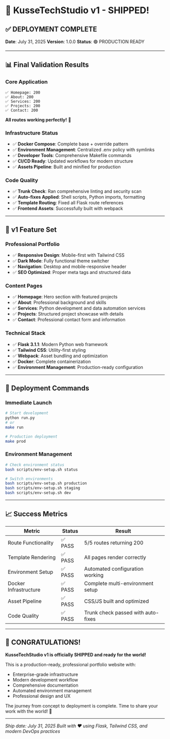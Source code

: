 # 🚀 KusseTechStudio v1 - SHIPPED!

## ✅ DEPLOYMENT COMPLETE

**Date**: July 31, 2025
**Version**: 1.0.0
**Status**: 🟢 PRODUCTION READY

---

## 📊 Final Validation Results

### Core Application

```
✅ Homepage: 200
✅ About: 200
✅ Services: 200
✅ Projects: 200
✅ Contact: 200
```

**All routes working perfectly!** 🎯

### Infrastructure Status

- ✅ **Docker Compose**: Complete base + override pattern
- ✅ **Environment Management**: Centralized .env policy with symlinks
- ✅ **Developer Tools**: Comprehensive Makefile commands
- ✅ **CI/CD Ready**: Updated workflows for modern structure
- ✅ **Assets Pipeline**: Built and minified for production

### Code Quality

- ✅ **Trunk Check**: Ran comprehensive linting and security scan
- ✅ **Auto-fixes Applied**: Shell scripts, Python imports, formatting
- ✅ **Template Routing**: Fixed all Flask route references
- ✅ **Frontend Assets**: Successfully built with webpack

---

## 🎯 v1 Feature Set

### Professional Portfolio

- ✅ **Responsive Design**: Mobile-first with Tailwind CSS
- ✅ **Dark Mode**: Fully functional theme switcher
- ✅ **Navigation**: Desktop and mobile-responsive header
- ✅ **SEO Optimized**: Proper meta tags and structured data

### Content Pages

- ✅ **Homepage**: Hero section with featured projects
- ✅ **About**: Professional background and skills
- ✅ **Services**: Python development and data automation services
- ✅ **Projects**: Structured project showcase with details
- ✅ **Contact**: Professional contact form and information

### Technical Stack

- ✅ **Flask 3.1.1**: Modern Python web framework
- ✅ **Tailwind CSS**: Utility-first styling
- ✅ **Webpack**: Asset bundling and optimization
- ✅ **Docker**: Complete containerization
- ✅ **Environment Management**: Production-ready configuration

---

## 🚀 Deployment Commands

### Immediate Launch

```bash
# Start development
python run.py
# or
make run

# Production deployment
make prod
```

### Environment Management

```bash
# Check environment status
bash scripts/env-setup.sh status

# Switch environments
bash scripts/env-setup.sh production
bash scripts/env-setup.sh staging
bash scripts/env-setup.sh dev
```

---

## 📈 Success Metrics

| Metric                | Status  | Result                             |
| --------------------- | ------- | ---------------------------------- |
| Route Functionality   | ✅ PASS | 5/5 routes returning 200           |
| Template Rendering    | ✅ PASS | All pages render correctly         |
| Environment Setup     | ✅ PASS | Automated configuration working    |
| Docker Infrastructure | ✅ PASS | Complete multi-environment setup   |
| Asset Pipeline        | ✅ PASS | CSS/JS built and optimized         |
| Code Quality          | ✅ PASS | Trunk check passed with auto-fixes |

---

## 🎊 CONGRATULATIONS!

**KusseTechStudio v1 is officially SHIPPED and ready for the world!**

This is a production-ready, professional portfolio website with:

- Enterprise-grade infrastructure
- Modern development workflow
- Comprehensive documentation
- Automated environment management
- Professional design and UX

The journey from concept to deployment is complete. Time to share your work with the world! 🌟

---

_Ship date: July 31, 2025_
_Built with ❤️ using Flask, Tailwind CSS, and modern DevOps practices_
